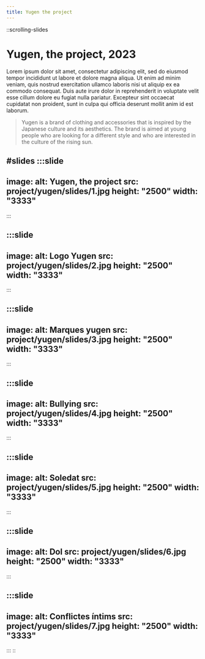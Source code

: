 ```yaml
---
title: Yugen the project
---
```


::scrolling-slides
# Yugen, the project, 2023

Lorem ipsum dolor sit amet, consectetur adipiscing elit, sed do eiusmod tempor incididunt ut labore et dolore magna aliqua. Ut enim ad minim veniam, quis nostrud exercitation ullamco laboris nisi ut aliquip ex ea commodo consequat. Duis aute irure dolor in reprehenderit in voluptate velit esse cillum dolore eu fugiat nulla pariatur. Excepteur sint occaecat cupidatat non proident, sunt in culpa qui officia deserunt mollit anim id est laborum.

> Yugen is a brand of clothing and accessories that is inspired by the Japanese culture and its aesthetics. The brand is aimed at young people who are looking for a different style and who are interested in the culture of the rising sun.

#slides
  :::slide
  ---
  image:
    alt: Yugen, the project
    src: project/yugen/slides/1.jpg
  height: "2500"
  width: "3333"
  ---
  :::

  :::slide
  ---
  image:
    alt: Logo Yugen
    src: project/yugen/slides/2.jpg
  height: "2500"
  width: "3333"
  ---
  :::

  :::slide
  ---
  image:
    alt: Marques yugen
    src: project/yugen/slides/3.jpg
  height: "2500"
  width: "3333"
  ---
  :::

  :::slide
  ---
  image:
    alt: Bullying
    src: project/yugen/slides/4.jpg
  height: "2500"
  width: "3333"
  ---
  :::

  :::slide
  ---
  image:
    alt: Soledat
    src: project/yugen/slides/5.jpg
  height: "2500"
  width: "3333"
  ---
  :::

  :::slide
  ---
  image:
    alt: Dol
    src: project/yugen/slides/6.jpg
  height: "2500"
  width: "3333"
  ---
  :::

  :::slide
  ---
  image:
    alt: Conflictes íntims
    src: project/yugen/slides/7.jpg
  height: "2500"
  width: "3333"
  ---
  :::
::
